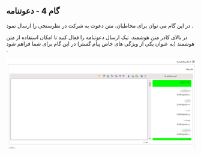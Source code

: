 ﻿## گام 4 - دعوتنامه



در این گام می توان برای مخاطبان، متن دعوت به شرکت در نظرسنجی را ارسال نمود .

در بالای کادر متن هوشمند، تیک ارسال دعوتنامه را فعال کنید تا امکان استفاده از متن هوشمند (به عنوان یکی از ویژگی های خاص پیام گستر) در این گام برای شما فراهم شود .

![](advertising-nazarsanji-5.png)

